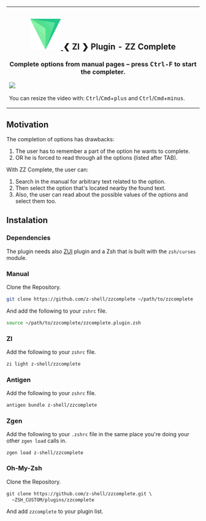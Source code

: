 <h1></h1><table><tr><td><h2 align="center">
  <a href="https://github.com/z-shell/zi">
    <img src="https://github.com/z-shell/zi/raw/main/docs/images/logo.svg" alt="Logo" width="80" height="80" />
  </a>❮ ZI ❯ Plugin - ZZ Complete</h2>
<h3 align="center">Complete options from manual pages – press <kbd>Ctrl-F</kbd> to start the completer.</h3>
  <a href="https://asciinema.org/a/293365" target="_blank"><img src="https://asciinema.org/a/293365.svg" /></a>
  <p>You can resize the video with: <kbd>Ctrl</kbd>/<kbd>Cmd</kbd>+<kbd>plus</kbd> and <kbd>Ctrl</kbd>/<kbd>Cmd</kbd>+<kbd>minus</kbd>.</p>
</td></td></table>
  
## Motivation

The completion of options has drawbacks:

1. The user has to remember a part of the option he wants to complete.
2. OR he is forced to read through all the options (listed after TAB).

With ZZ Complete, the user can:

1. Search in the manual for arbitrary text related to the option.
2. Then select the option that's located nearby the found text.
3. Also, the user can read about the possible values of the options and select them too.

## Instalation

### Dependencies

The plugin needs also [ZUI](https://github.com/z-shell/zui) plugin and a Zsh
that is built with the `zsh/curses` module.

### Manual

Clone the Repository.

```zsh
git clone https://github.com/z-shell/zzcomplete ~/path/to/zzcomplete
```

And add the following to your `zshrc` file.

```zsh
source ~/path/to/zzcomplete/zzcomplete.plugin.zsh
```

### ZI

Add the following to your `zshrc` file.

```zsh
zi light z-shell/zzcomplete
```

### Antigen

Add the following to your `zshrc` file.

```zsh
antigen bundle z-shell/zzcomplete
```

### Zgen

Add the following to your `.zshrc` file in the same place you're doing
your other `zgen load` calls in.

```
zgen load z-shell/zzcomplete
```

### Oh-My-Zsh

Clone the Repository.

```
git clone https://github.com/z-shell/zzcomplete.git \
  ~ZSH_CUSTOM/plugins/zzcomplete
```

And add `zzcomplete` to your plugin list.
